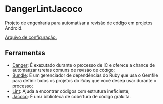 # DangerLintJacoco

Projeto de engenharia para automatizar a revisão de código em projetos Android. 

[Arquivo de configuração.](Dangerfile)

## Ferramentas
- [Danger](https://danger.systems/ruby/): É executado durante o processo de IC e oferece a chance de automatizar tarefas comuns de revisão de código;
- [Bundle](https://bundler.io/): É um gerenciador de dependências do Ruby que usa o Gemfile para definir todos os projetos do Ruby que você deseja usar durante o processo;
- [Lint](https://github.com/loadsmart/danger-android_lint): Ajuda a encontrar códigos com estrutura ineficiente;
- [Jacoco](https://github.com/Malinskiy/danger-jacoco): É uma biblioteca de cobertura de código gratuita.